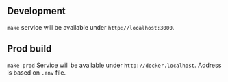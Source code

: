 ## Development
`make`
service will be available under `http://localhost:3000`.
## Prod build
`make prod`
Service will be available under `http://docker.localhost`.
Address is based on `.env` file.